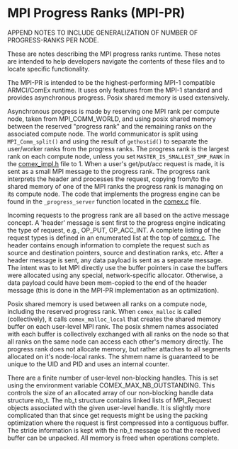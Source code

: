 # MPI Progress Ranks (MPI-PR)

APPEND NOTES TO INCLUDE GENERALIZATION OF NUMBER OF PROGRESS-RANKS PER NODE. 

These are notes describing the MPI progress ranks runtime. These notes are intended to help developers navigate the contents of these files and to locate specific functionality.

The MPI-PR is intended to be the highest-performing MPI-1 compatible ARMCI/ComEx runtime.  It uses only features from the MPI-1 standard and provides asynchronous progress.  Posix shared memory is used extensively.

Asynchronous progress is made by reserving one MPI rank per compute node, taken
from MPI_COMM_WORLD, and using posix shared memory between the reserved
"progress rank" and the remaining ranks on the associated compute node.  The
world communicator is split using `MPI_Comm_split()` and using the result of
`gethostid()` to separate the user/worker ranks from the progress ranks.  The
progress rank is the largest rank on each compute node, unless you set
`MASTER_IS_SMALLEST_SMP_RANK` in the [comex_impl.h](comex_impl.h) file to 1.
When a user's get/put/acc request is made, it is sent as a small MPI message to
the progress rank.  The progress rank interprets the header and processes the
request, copying from/to the shared memory of one of the MPI ranks the progress
rank is managing on its compute node. The code that implements the progress
engine can be found in the `_progress_server` function located in the
[comex.c](comex.c) file.

Incoming requests to the progress rank are all based on the active message
concept. A 'header' message is sent first to the progress engine indicating the
type of request, e.g., OP_PUT, OP_ACC_INT. A complete listing of the request
types is defined in an enumerated list at the top of [comex.c](comex.c). The header contains enough information to complete the request such as source and destination pointers, source and destination ranks, etc. After a header message is sent, any data payload is sent as a separate message. The intent was to let MPI directly use the buffer pointers in case the buffers were allocated using any special, network-specific allocator. Otherwise, a data payload could have been mem-copied to the end of the header message (this is done in the MPI-PR implementation as an optimization).

Posix shared memory is used between all ranks on a compute node, including the reserved progress rank.  When `comex_malloc` is called (collectively), it calls `comex_malloc_local` that creates the shared memory buffer on each user-level MPI rank.  The posix shmem names associated with each buffer is collectively exchanged with all ranks on the node so that all ranks on the same node can access each other's memory directly.  The progress rank does not allocate memory, but rather attaches to all segments allocated on it's node-local ranks.  The shmem name is guaranteed to be unique to the UID and PID and uses an internal counter.

There are a finite number of user-level non-blocking handles. This is set using the environment variable COMEX_MAX_NB_OUTSTANDING. This controls the size of an allocated array of our non-blocking handle data structure nb_t. The nb_t structure contains linked lists of MPI_Request objects associated with the given user-level handle. It is slightly more complicated than that since get requests might be using the packing optimization where the request is first compressed into a contiguous buffer. The stride information is kept with the nb_t message so that the received buffer can be unpacked. All memory is freed when operations complete.
